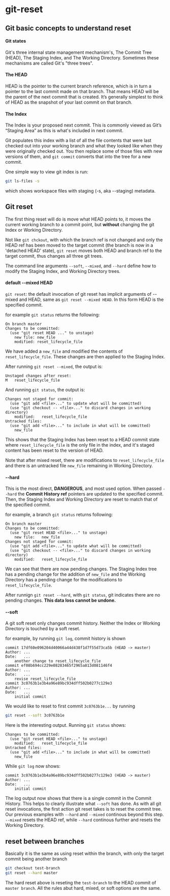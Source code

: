 # git-reset


## Git basic concepts to understand reset

#### Git states
 Git's three internal state management mechanism's, The Commit Tree (HEAD), The Staging Index, and The Working Directory. Sometimes these mechanisms are called Git's "three trees".


#### The HEAD
HEAD is the pointer to the current branch reference, which is in turn a pointer to the last commit made on that branch. That means HEAD will be the parent of the next commit that is created. It’s generally simplest to think of HEAD as the snapshot of your last commit on that branch.

#### The Index
The Index is your proposed next commit. This is commonly viewed as Git’s “Staging Area” as this is what's included in next commit.

Git populates this index with a list of all the file contents that were last checked out into your working branch and what they looked like when they were originally checked out. You then replace some of those files with new versions of them, and ```git commit``` converts that into the tree for a new commit.

One simple way to view git index is run:
```bash
git ls-files -s
```
which shows workspace files with staging (-s, aka --staging) metadata.


## Git reset

The first thing reset will do is move what HEAD points to, it moves the current working branch to a commit point, but **without** changing the git Index or Working Directory.

Not like ```git chckout```, with which the branch ref is not changed and only the HEAD ref has been moved to the target commit (the branch is now in a 'detached HEAD' state), ```git reset``` moves both HEAD and branch ref to the target commit, thus changes all three git trees.

The command line arguments ```--soft```, ```--mixed```, and ```--hard``` define how to modify the Staging Index, and Working Directory trees.

#### default --mixed HEAD
```git reset```: the default invocation of git reset has implicit arguments of --mixed and HEAD, same as ```git reset --mixed HEAD```. In this form HEAD is the specified commit.

for example ```git status``` returns the following:
```
On branch master
Changes to be committed:
  (use "git reset HEAD ..." to unstage)
    new file: new_file
    modified: reset_lifecycle_file
```
We have added a ```new_file``` and modified the contents of ```reset_lifecycle_file```. These changes are then applied to the Staging Index.

After running ```git reset --mixed```, the output is:
```
Unstaged changes after reset:
M	reset_lifecycle_file
```
And running ```git status```, the output is:
```
Changes not staged for commit:
  (use "git add <file>..." to update what will be committed)
  (use "git checkout -- <file>..." to discard changes in working directory)
	modified:   reset_lifecycle_file
Untracked files:
  (use "git add <file>..." to include in what will be committed)
	new_file
```
This shows that the Staging Index has been reset to a HEAD commit state where ```reset_lifecycle_file``` is the only file in the index, and it's staged content has been reset to the version of HEAD. 

Note that after mixed reset, there are modifications to ```reset_lifecycle_file``` and there is an untracked file ```new_file``` remaining in Working Directory.


#### --hard
This is the most direct, **DANGEROUS**, and most used option. When passed ```--hard``` the **Commit History ref** pointers are updated to the specified commit. Then, the Staging Index and Working Directory are reset to match that of the specified commit.

for example, a branch ```git status``` returns following:

```
On branch master
Changes to be committed:
  (use "git reset HEAD <file>..." to unstage)
	new file:   new_file
Changes not staged for commit:
  (use "git add <file>..." to update what will be committed)
  (use "git checkout -- <file>..." to discard changes in working directory)
	modified:   reset_lifecycle_file
```
We can see that there are now pending changes. The Staging Index tree has a pending change for the addition of ```new_file``` and the Working Directory has a pending change for the modifications to ```reset_lifecycle_file```.

After runnign ```git reset --hard```, with ```git status```, git indicates there are no pending changes. **This data loss cannot be undone.**

#### --soft

A git soft reset only changes commit history. Neither the Index or Working Directory is touched by a soft reset.

for example, by running ```git log```, commit history is shown 
```
commit 17df60e096204d40066a44d438f1d7f55d73ca5b (HEAD -> master)
Author: ...
Date:   ...
    another change to reset_lifecycle_file
commit ef08b694cc229e08283465f2965a813d081146f4
Author: ...
Date:   ...
    revise reset_lifecycle_file
commit 3c0763b1e3b4a96e89bc934dff502b0277c129e3
Author: ...
Date:   ...
    initial commit
```

We would like to reset to first commit ```3c0763b1e...``` by running
```bash
git reset --soft 3c0763b1e
```
Here is the interesting output. Running ```git status``` shows:
```
Changes to be committed:
  (use "git reset HEAD <file>..." to unstage)
	modified:   reset_lifecycle_file
Untracked files:
  (use "git add <file>..." to include in what will be committed)
	new_file
```

While ```git log``` now shows:
```
commit 3c0763b1e3b4a96e89bc934dff502b0277c129e3 (HEAD -> master)
Author: ...
Date:   ...
    initial commit
```

The log output now shows that there is a single commit in the Commit History. This helps to clearly illustrate what ```--soft``` has done. As with all git reset invocations, the first action git reset takes is to reset the commit tree. Our previous examples with ```--hard``` and ```--mixed``` continous beyond this step. ```--mixed``` resets the HEAD ref, while ```--hard``` continous further and resets the Working Directory.


## reset between branches

Basically it is the same as using reset within the branch, with only the target commit being another branch
```bash
git checkout test-branch
git reset --hard master
```
The hard reset above is reseting the ```test-branch``` to the HEAD commit of ```master branch```.
All the rules abut hard, mixed, or soft options are the same.

